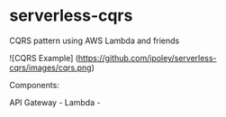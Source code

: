 # serverless-cqrs
CQRS pattern using AWS Lambda and friends

![CQRS Example]
(https://github.com/jpoley/serverless-cqrs/images/cqrs.png)

Components:

API Gateway -
Lambda - 

